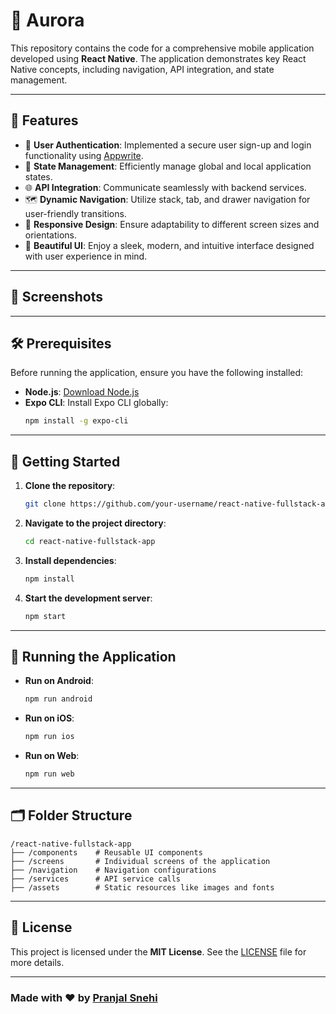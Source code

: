 # 🚀 Aurora

This repository contains the code for a comprehensive mobile application developed using **React Native**. The application demonstrates key React Native concepts, including navigation, API integration, and state management.

---

## 🌟 Features

- 🔐 **User Authentication**: Implemented a secure user sign-up and login functionality using [Appwrite](https://appwrite.io).
- 🧠 **State Management**: Efficiently manage global and local application states.
- 🌐 **API Integration**: Communicate seamlessly with backend services.
- 🗺️ **Dynamic Navigation**: Utilize stack, tab, and drawer navigation for user-friendly transitions.
- 📱 **Responsive Design**: Ensure adaptability to different screen sizes and orientations.
- 🎨 **Beautiful UI**: Enjoy a sleek, modern, and intuitive interface designed with user experience in mind.

---

## 🌟 Screenshots



---

## 🛠️ Prerequisites

Before running the application, ensure you have the following installed:

- **Node.js**: [Download Node.js](https://nodejs.org/)
- **Expo CLI**: Install Expo CLI globally:
  ```bash
  npm install -g expo-cli
  ```

---

## 🚀 Getting Started

1. **Clone the repository**:
   ```bash
   git clone https://github.com/your-username/react-native-fullstack-app.git
   ```

2. **Navigate to the project directory**:
   ```bash
   cd react-native-fullstack-app
   ```

3. **Install dependencies**:
   ```bash
   npm install
   ```

4. **Start the development server**:
   ```bash
   npm start
   ```

---

## 📲 Running the Application

- **Run on Android**:
  ```bash
  npm run android
  ```
- **Run on iOS**:
  ```bash
  npm run ios
  ```
- **Run on Web**:
  ```bash
  npm run web
  ```

---

## 🗂️ Folder Structure

```
/react-native-fullstack-app
├── /components    # Reusable UI components
├── /screens       # Individual screens of the application
├── /navigation    # Navigation configurations
├── /services      # API service calls
├── /assets        # Static resources like images and fonts
```

---

## 📜 License

This project is licensed under the **MIT License**. See the [LICENSE](LICENSE) file for more details.

---

### Made with ❤️ by [Pranjal Snehi](https://github.com/AXZER10)
